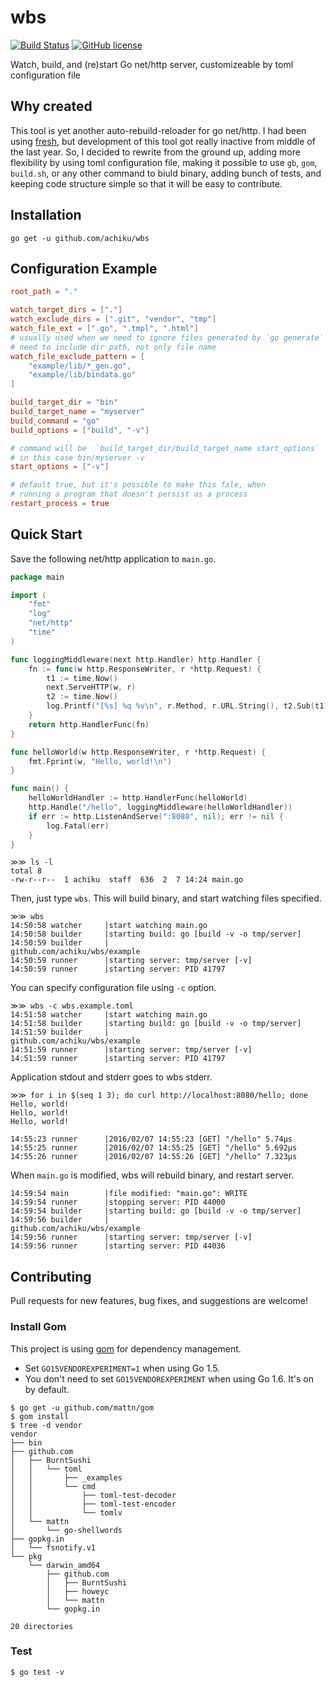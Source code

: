 # wbs

[![Build Status](https://travis-ci.org/achiku/wbs.svg?branch=master)](https://travis-ci.org/achiku/wbs)
[![GitHub license](https://img.shields.io/badge/license-MIT-blue.svg)](https://raw.githubusercontent.com/achiku/wbs/master/LICENSE)

Watch, build, and (re)start Go net/http server, customizeable by toml configuration file


## Why created

This tool is yet another auto-rebuild-reloader for go net/http. I had been using [fresh](https://github.com/pilu/fresh), but development of this tool got really inactive from middle of the last year. So, I decided to rewrite from the ground up, adding more flexibility by using toml configuration file, making it possible to use `gb`, `gom`, `build.sh`, or any other command to biuld binary, adding bunch of tests, and keeping code structure simple so that it will be easy to contribute.


## Installation

```
go get -u github.com/achiku/wbs
```


## Configuration Example

```toml
root_path = "."

watch_target_dirs = ["."]
watch_exclude_dirs = [".git", "vendor", "tmp"]
watch_file_ext = [".go", ".tmpl", ".html"]
# usually used when we need to ignore files generated by `go generate`
# need to include dir path, not only file name
watch_file_exclude_pattern = [
    "example/lib/*_gen.go",
    "example/lib/bindata.go"
]

build_target_dir = "bin"
build_target_name = "myserver"
build_command = "go"
build_options = ["build", "-v"]

# command will be  `build_target_dir/build_target_name start_options`
# in this case bin/myserver -v
start_options = ["-v"]

# default true, but it's possible to make this fale, when
# running a program that doesn't persist as a process
restart_process = true
```


## Quick Start

Save the following net/http application to `main.go`.

```go
package main

import (
	"fmt"
	"log"
	"net/http"
	"time"
)

func loggingMiddleware(next http.Handler) http.Handler {
	fn := func(w http.ResponseWriter, r *http.Request) {
		t1 := time.Now()
		next.ServeHTTP(w, r)
		t2 := time.Now()
		log.Printf("[%s] %q %v\n", r.Method, r.URL.String(), t2.Sub(t1))
	}
	return http.HandlerFunc(fn)
}

func helloWorld(w http.ResponseWriter, r *http.Request) {
	fmt.Fprint(w, "Hello, world!\n")
}

func main() {
	helloWorldHandler := http.HandlerFunc(helloWorld)
	http.Handle("/hello", loggingMiddleware(helloWorldHandler))
	if err := http.ListenAndServe(":8080", nil); err != nil {
		log.Fatal(err)
	}
}
```

```
≫≫ ls -l
total 8
-rw-r--r--  1 achiku  staff  636  2  7 14:24 main.go
```

Then, just type `wbs`. This will build binary, and start watching files specified.

```
≫≫ wbs
14:50:58 watcher     |start watching main.go
14:50:58 builder     |starting build: go [build -v -o tmp/server]
14:50:59 builder     |
github.com/achiku/wbs/example
14:50:59 runner      |starting server: tmp/server [-v]
14:50:59 runner      |starting server: PID 41797
```

You can specify configuration file using `-c` option.

```
≫≫ wbs -c wbs.example.toml
14:51:58 watcher     |start watching main.go
14:51:58 builder     |starting build: go [build -v -o tmp/server]
14:51:59 builder     |
github.com/achiku/wbs/example
14:51:59 runner      |starting server: tmp/server [-v]
14:51:59 runner      |starting server: PID 41797
```

Application stdout and stderr goes to wbs stderr.

```
≫≫ for i in $(seq 1 3); do curl http://localhost:8080/hello; done
Hello, world!
Hello, world!
Hello, world!
```

```
14:55:23 runner      |2016/02/07 14:55:23 [GET] "/hello" 5.74µs
14:55:25 runner      |2016/02/07 14:55:25 [GET] "/hello" 5.692µs
14:55:26 runner      |2016/02/07 14:55:26 [GET] "/hello" 7.323µs
```

When `main.go` is modified, wbs will rebuild binary, and restart server.

```
14:59:54 main        |file modified: "main.go": WRITE
14:59:54 runner      |stopping server: PID 44000
14:59:54 builder     |starting build: go [build -v -o tmp/server]
14:59:56 builder     |
github.com/achiku/wbs/example
14:59:56 runner      |starting server: tmp/server [-v]
14:59:56 runner      |starting server: PID 44036
```

## Contributing

Pull requests for new features, bug fixes, and suggestions are welcome!

### Install Gom

This project is using [gom](https://github.com/mattn/gom) for dependency management.

- Set `GO15VENDOREXPERIMENT=1` when using Go 1.5.
- You don't need to set `GO15VENDOREXPERIMENT` when using Go 1.6. It's on by default.

```
$ go get -u github.com/mattn/gom
$ gom install
$ tree -d vendor
vendor
├── bin
├── github.com
│   ├── BurntSushi
│   │   └── toml
│   │       ├── _examples
│   │       └── cmd
│   │           ├── toml-test-decoder
│   │           ├── toml-test-encoder
│   │           └── tomlv
│   └── mattn
│       └── go-shellwords
├── gopkg.in
│   └── fsnotify.v1
└── pkg
    └── darwin_amd64
        ├── github.com
        │   ├── BurntSushi
        │   ├── howeyc
        │   └── mattn
        └── gopkg.in

20 directories
```

### Test

```
$ go test -v
```
